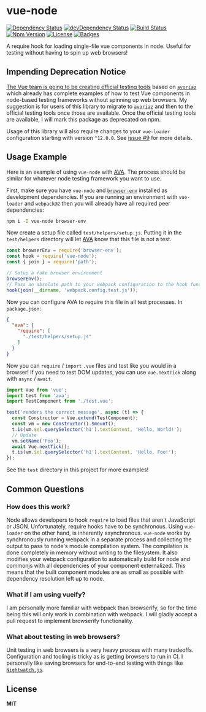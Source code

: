 # vue-node

[![Dependency Status](https://img.shields.io/david/knpwrs/vue-node.svg)](https://david-dm.org/knpwrs/vue-node)
[![devDependency Status](https://img.shields.io/david/dev/knpwrs/vue-node.svg)](https://david-dm.org/knpwrs/vue-node#info=devDependencies)
[![Build Status](https://img.shields.io/travis/knpwrs/vue-node.svg)](https://travis-ci.org/knpwrs/vue-node)
[![Npm Version](https://img.shields.io/npm/v/vue-node.svg)](https://www.npmjs.com/package/vue-node)
[![License](https://img.shields.io/badge/license-MIT-blue.svg)](https://opensource.org/licenses/MIT)
[![Badges](https://img.shields.io/badge/badges-6-orange.svg)](http://shields.io/)

A require hook for loading single-file vue components in node. Useful for
testing without having to spin up web browsers!

## Impending Deprecation Notice

[The Vue team is going to be creating official testing tools][vue-test-utils]
based on [`avoriaz`] which already has complete examples of how to test Vue
components in node-based testing frameworks without spinning up web browsers. My
suggestion is for users of this library to migrate to [`avoriaz`] and then to
the official testing tools once those are available. Once the official testing
tools are available, I will mark this package as deprecated on npm.

Usage of this library will also require changes to your `vue-loader`
configuration starting with version `^12.0.0`. See [issue #9] for more details.

## Usage Example

Here is an example of using `vue-node` with [AVA]. The process should be similar
for whatever node testing framework you want to use.

First, make sure you have `vue-node` and [`browser-env`] installed as
development dependencies. If you are running an environment with `vue-loader`
and `webpack@2` then you will already have all required peer dependencies:

```sh
npm i -D vue-node browser-env
```

Now create a setup file called `test/helpers/setup.js`. Putting it in the
`test/helpers` directory will let [AVA] know that this file is not a test.

```js
const browserEnv = require('browser-env');
const hook = require('vue-node');
const { join } = require('path');

// Setup a fake browser environment
browserEnv();
// Pass an absolute path to your webpack configuration to the hook function.
hook(join(__dirname, 'webpack.config.test.js'));
```

Now you can configure AVA to require this file in all test processes. In
`package.json`:

```json
{
  "ava": {
    "require": [
      "./test/helpers/setup.js"
    ]
  }
}
```

Now you can `require` / `import` `.vue` files and test like you would in a
browser! If you need to test DOM updates, you can use `Vue.nextTick` along
with `async` / `await`.

```js
import Vue from 'vue';
import test from 'ava';
import TestComponent from './test.vue';

test('renders the correct message', async (t) => {
  const Constructor = Vue.extend(TestComponent);
  const vm = new Constructor().$mount();
  t.is(vm.$el.querySelector('h1').textContent, 'Hello, World!');
  // Update
  vm.setName('Foo');
  await Vue.nextTick();
  t.is(vm.$el.querySelector('h1').textContent, 'Hello, Foo!');
});
```

See the `test` directory in this project for more examples!

## Common Questions

### How does this work?

Node allows developers to hook `require` to load files that aren't JavaScript or
JSON. Unfortunately, require hooks have to be synchronous. Using `vue-loader` on
the other hand, is inherently asynchronous. `vue-node` works by synchronously
running webpack in a separate process and collecting the output to pass to
node's module compilation system. The compilation is done completely in memory
without writing to the filesystem. It also modifies your webpack configuration
to automatically build for node and commonjs with all dependencies of your
component externalized. This means that the built component modules are as small
as possible with dependency resolution left up to node.

### What if I am using vueify?

I am personally more familiar with webpack than browserify, so for the time
being this will only work in combination with webpack. I will gladly accept a
pull request to implement browserify functionality.

### What about testing in web browsers?

Unit testing in web browsers is a very heavy process with many tradeoffs.
Configuration and tooling is tricky as is getting browsers to run in CI. I
personally like saving browsers for end-to-end testing with things like
[`Nightwatch.js`].

## License

**MIT**

[`avoriaz`]: https://github.com/eddyerburgh/avoriaz "avoriaz"
[`browser-env`]: https://github.com/lukechilds/browser-env "Fake browser environment for node."
[`Nightwatch.js`]: http://nightwatchjs.org/ "Node.js powered End-to-End testing framework"
[`p-immediate`]: https://github.com/sindresorhus/p-immediate "Returns a promise resolved in the next event loop"
[AVA]: https://github.com/avajs/ava "AVA: Futuristic Test Runner"
[issue #9]: https://github.com/knpwrs/vue-node/issues/9 "issue #9"
[vue-test-utils]: https://github.com/vuejs/vue-test-utils/issues/1 "vue-test-utils"
